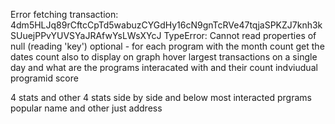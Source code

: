 Error fetching transaction: 4dm5HLJq89rCftcCpTd5wabuzCYGdHy16cN9gnTcRVe47tqjaSPKZJ7knh3kSUuejPPvYUVSYaJRAfwYsLWsXYcJ TypeError: Cannot read properties of null (reading 'key')
optional - for each program with the month count get the dates count also to display on graph hover
largest transactions on a single day and what are the programs interacated with and their count
indviudual programid score

4 stats and other 4 stats side by side
and below most interacted prgrams
popular name and other just address
